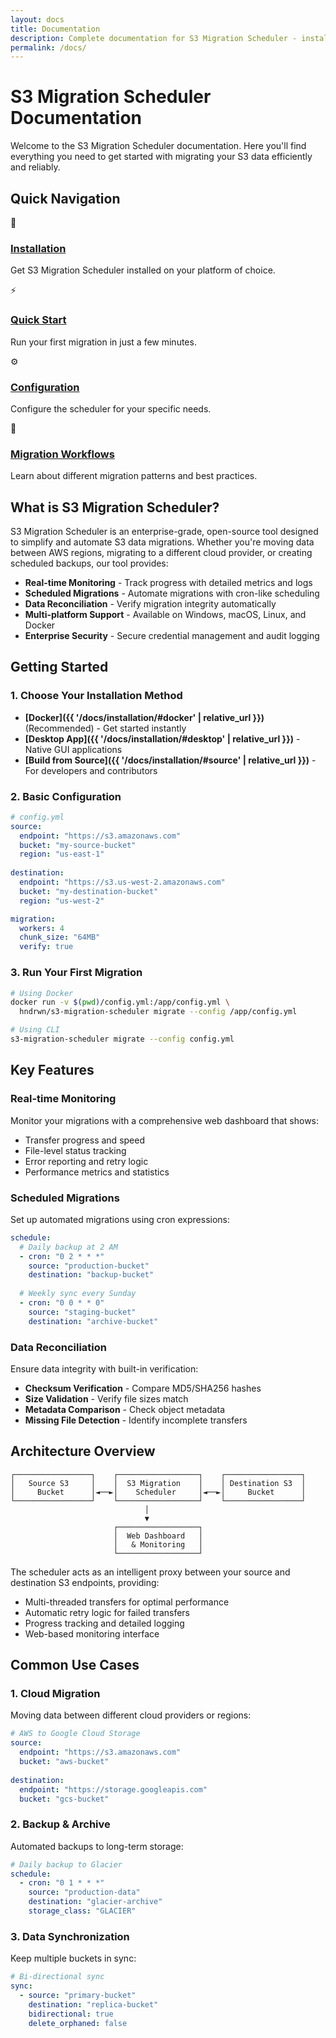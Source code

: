 ```yaml
---
layout: docs
title: Documentation
description: Complete documentation for S3 Migration Scheduler - installation, configuration, and usage guides.
permalink: /docs/
---
```


# S3 Migration Scheduler Documentation

Welcome to the S3 Migration Scheduler documentation. Here you'll find everything you need to get started with migrating your S3 data efficiently and reliably.

## Quick Navigation

<div class="docs-grid">
  <div class="docs-card">
    <div class="docs-card-icon">🚀</div>
    <h3><a href="{{ '/docs/installation/' | relative_url }}">Installation</a></h3>
    <p>Get S3 Migration Scheduler installed on your platform of choice.</p>
  </div>
  
  <div class="docs-card">
    <div class="docs-card-icon">⚡</div>
    <h3><a href="{{ '/docs/quick-start/' | relative_url }}">Quick Start</a></h3>
    <p>Run your first migration in just a few minutes.</p>
  </div>
  
  <div class="docs-card">
    <div class="docs-card-icon">⚙️</div>
    <h3><a href="{{ '/docs/configuration/' | relative_url }}">Configuration</a></h3>
    <p>Configure the scheduler for your specific needs.</p>
  </div>
  
  <div class="docs-card">
    <div class="docs-card-icon">🔄</div>
    <h3><a href="{{ '/docs/migration-workflows/' | relative_url }}">Migration Workflows</a></h3>
    <p>Learn about different migration patterns and best practices.</p>
  </div>
</div>

## What is S3 Migration Scheduler?

S3 Migration Scheduler is an enterprise-grade, open-source tool designed to simplify and automate S3 data migrations. Whether you're moving data between AWS regions, migrating to a different cloud provider, or creating scheduled backups, our tool provides:

- **Real-time Monitoring** - Track progress with detailed metrics and logs
- **Scheduled Migrations** - Automate migrations with cron-like scheduling
- **Data Reconciliation** - Verify migration integrity automatically
- **Multi-platform Support** - Available on Windows, macOS, Linux, and Docker
- **Enterprise Security** - Secure credential management and audit logging

## Getting Started

### 1. Choose Your Installation Method

- **[Docker]({{ '/docs/installation/#docker' | relative_url }})** (Recommended) - Get started instantly
- **[Desktop App]({{ '/docs/installation/#desktop' | relative_url }})** - Native GUI applications
- **[Build from Source]({{ '/docs/installation/#source' | relative_url }})** - For developers and contributors

### 2. Basic Configuration

```yaml
# config.yml
source:
  endpoint: "https://s3.amazonaws.com"
  bucket: "my-source-bucket"
  region: "us-east-1"
  
destination:
  endpoint: "https://s3.us-west-2.amazonaws.com"
  bucket: "my-destination-bucket"
  region: "us-west-2"

migration:
  workers: 4
  chunk_size: "64MB"
  verify: true
```

### 3. Run Your First Migration

```bash
# Using Docker
docker run -v $(pwd)/config.yml:/app/config.yml \
  hndrwn/s3-migration-scheduler migrate --config /app/config.yml

# Using CLI
s3-migration-scheduler migrate --config config.yml
```

## Key Features

### Real-time Monitoring
Monitor your migrations with a comprehensive web dashboard that shows:
- Transfer progress and speed
- File-level status tracking
- Error reporting and retry logic
- Performance metrics and statistics

### Scheduled Migrations
Set up automated migrations using cron expressions:
```yaml
schedule:
  # Daily backup at 2 AM
  - cron: "0 2 * * *"
    source: "production-bucket"
    destination: "backup-bucket"
    
  # Weekly sync every Sunday
  - cron: "0 0 * * 0"
    source: "staging-bucket"
    destination: "archive-bucket"
```

### Data Reconciliation
Ensure data integrity with built-in verification:
- **Checksum Verification** - Compare MD5/SHA256 hashes
- **Size Validation** - Verify file sizes match
- **Metadata Comparison** - Check object metadata
- **Missing File Detection** - Identify incomplete transfers

## Architecture Overview

```
┌─────────────────┐    ┌──────────────────┐    ┌─────────────────┐
│   Source S3     │    │  S3 Migration    │    │ Destination S3  │
│     Bucket      │◄──►│    Scheduler     │◄──►│     Bucket      │
└─────────────────┘    └──────────────────┘    └─────────────────┘
                              │
                              ▼
                       ┌──────────────────┐
                       │  Web Dashboard   │
                       │   & Monitoring   │
                       └──────────────────┘
```

The scheduler acts as an intelligent proxy between your source and destination S3 endpoints, providing:
- Multi-threaded transfers for optimal performance
- Automatic retry logic for failed transfers
- Progress tracking and detailed logging
- Web-based monitoring interface

## Common Use Cases

### 1. Cloud Migration
Moving data between different cloud providers or regions:
```yaml
# AWS to Google Cloud Storage
source:
  endpoint: "https://s3.amazonaws.com"
  bucket: "aws-bucket"
  
destination:
  endpoint: "https://storage.googleapis.com"
  bucket: "gcs-bucket"
```

### 2. Backup & Archive
Automated backups to long-term storage:
```yaml
# Daily backup to Glacier
schedule:
  - cron: "0 1 * * *"
    source: "production-data"
    destination: "glacier-archive"
    storage_class: "GLACIER"
```

### 3. Data Synchronization
Keep multiple buckets in sync:
```yaml
# Bi-directional sync
sync:
  - source: "primary-bucket"
    destination: "replica-bucket"
    bidirectional: true
    delete_orphaned: false
```

